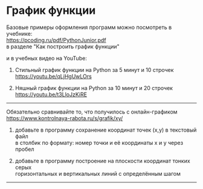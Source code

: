 # График функции  

Базовые примеры оформления программ можно посмотреть в учебнике:  
https://pcoding.ru/pdf/PythonJunior.pdf  
в разделе "Как построить график функции"  

и в учебных видео на YouTube:  
1) Стильный график функции на Python за 5 минут и 10 строчек  
https://youtu.be/qLjHgUwLOrs  

2) Няшный график функции на Python за 10 минут и 20 строчек  
https://youtu.be/t3LloJzKiRE  

---  

Обязательно сравнивайте то, что получилось с онлайн-графиком  
https://www.kontrolnaya-rabota.ru/s/grafik/xy/  

1) добавьте в программу сохранение координат точек (x,y) в текстовый файл  
в столбик по формату: номер точки и её координаты x и y через пробел  

2) добавьте в программу построение на плоскости координат тонких серых  
горизонтальных и вертикальных линий с определённым шагом  

---  
